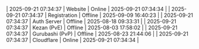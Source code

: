 | 2025-09-21 07:34:37 | Website | Online | 2025-09-21 07:34:34 |
| 2025-09-21 07:34:37 | Registration | Offline | 2025-09-09 16:40:23 |
| 2025-09-21 07:34:37 | Auth Server | Offline | 2025-08-18 09:33:31 |
| 2025-09-21 07:34:37 | Kezan (PvE) | Offline | 2025-08-03 17:58:02 |
| 2025-09-21 07:34:37 | Gurubashi (PvP) | Offline | 2025-08-23 21:44:06 |
| 2025-09-21 07:34:37 | Cloudflare | Online | 2025-09-21 07:34:34 |
